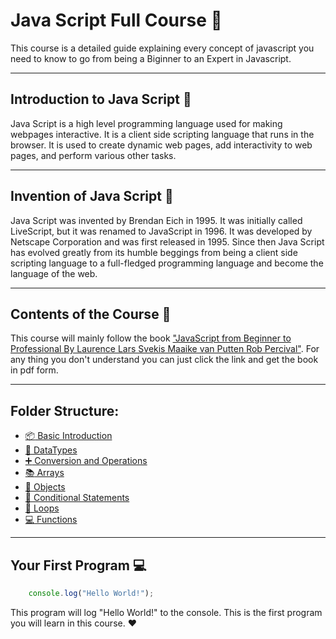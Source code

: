 # Java Script Full Course :rocket:

This course is a detailed guide explaining every concept of javascript you need to know to go from being a Biginner to an Expert in Javascript.

---
## Introduction to Java Script :memo:
Java Script is a high level programming language used for making webpages interactive. It is a client side scripting language that runs in the browser. It is used to create dynamic web pages, add interactivity to web pages, and perform various other tasks. 

---
## Invention of Java Script :brain:
Java Script was invented by Brendan Eich in 1995. It was initially called LiveScript, but it was renamed to JavaScript in 1996. It was developed by Netscape Corporation and was first released in 1995. Since then Java Script has evolved greatly from its humble beggings from being a client side scripting language to a full-fledged programming language and become the language of the web.

--- 
## Contents of the Course :book:
This course will mainly follow the book ["JavaScript from Beginner to Professional By Laurence Lars Svekis Maaike van Putten Rob Percival"](https://www.gurukultti.org/admin/notice/javascript.pdf). For any thing you don't understand you can just click the link and get the book in pdf form. 

---
## Folder Structure:
- [:package: Basic Introduction](01_Basic-Introduction.txt)
- [:book: DataTypes](02_JS-Fundementals.js)
- [:heavy_plus_sign: Conversion and Operations](03_Conversion-and-Operations.js)
- [:books: Arrays](04_Arrays-In_JS.js)
- [:bricks: Objects](05_Objects.js)
- [:1234: Conditional Statements](06_If-and-Else-and-Else-If-statements.js)
- [:bricks: Loops](07_Loops.js)
- [:computer: Functions](08_Functions.js)
---
## Your First Program :computer:
```js
    console.log("Hello World!");
```
This program will log "Hello World!" to the console. This is the first program you will learn in this course. :heart: